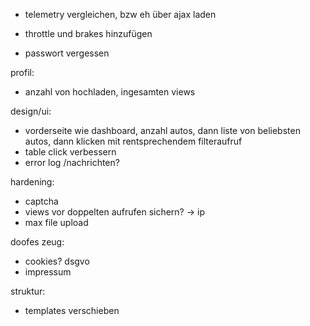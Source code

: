 
- telemetry vergleichen, bzw eh über ajax laden
- throttle und brakes hinzufügen

- passwort vergessen


profil:
- anzahl von hochladen, ingesamten views

design/ui:
- vorderseite wie dashboard, anzahl autos, dann liste von beliebsten autos, dann klicken mit rentsprechendem filteraufruf
- table click verbessern
- error log /nachrichten?

hardening:
- captcha
- views vor doppelten aufrufen sichern? -> ip
- max file upload

doofes zeug:
- cookies? dsgvo
- impressum

struktur:
- templates verschieben